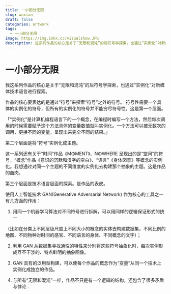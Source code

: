 ```yaml
---
title: 一小部分无限
slug: wuxian
draft: false
categories: artwork
tags:
  - 一小部分无限
image: https://img.inkx.cc/visualshow.JPG
description: 这系列作品的核心是关于“无限和混沌”的后符号学探索，也通过“实例化”对新媒体技术语言进行探索。
---
```

# 一小部分无限


我这系列作品的核心是关于“无限和混沌”的后符号学探索，也通过“实例化”对新媒体技术语言进行探索。

作品的核心要表达的是通过“符号”来探索“符号”之外的符号。
符号性需要一个具体的实例化的符号，但所有的实例化的符号并不能穷尽符号性。这是第一个层面。

「“实例化”是计算机编程语言下的一个概念，在编程时编写一个方法，然后每次调用的时候需要赋予这个方法具体的变量数值就叫实例化。一个方法可以被无数次的调用，更换不同的变量，呈现出来完全不同的结果。」

第二个层面是将“符号”实例化成主题。

这一系列还有关于“时间”作品《MΦMENT》、NΦWHERE 呈现出的是“空间”的符号，“概念”作品《意识的沉默和汉字的空白》、“语言”《身体図景》等概念的实例化。我想通过对同一个主题的不同维度的实例化去构建那个抽象的主题。这是作品的血肉。

第三个层面是技术语言层面的探索。是作品的表皮。

使用人工智能技术 GAN(Generative Adversarial Network) 作为核心的工具之一有几方面的作用：

1. 用同一个机器学习算法对不同符号进行拆解，可以用同样的逻辑保证形式的统一

（比如在分类上不同层级尺度上不同大小的概念的实体去构建数据集，不同比例的地图、不同物种对时间的感官、不同语言的身体、不同概念的文字）；

2. 利用 GAN 从数据集寻找通性的特性来分别将这些符号抽象化时，每次实例形成互不干涉的、特点鲜明的抽象图像。

3. GAN 具有的泛用型构建，可以使每个作品的概念作为“变量”从同一个技术上实例化成独立的作品。

4. 与所有“无限和混沌”一样，作品不只是有一个逻辑的结构，还包含了很多矛盾与悖论 .

